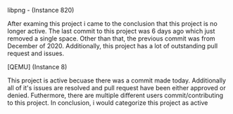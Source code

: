 libpng - (Instance 820)

After examing this project i came to the conclusion that this project is no longer active. The last commit to this project was 6 days ago which just removed a single space. Other than that, the previous commit was from December of 2020. Additionally, this project has a lot of outstanding pull request and issues.

[QEMU] (Instance 8)

This project is active becuase there was a commit made today. Additionally all of it's issues are resolved and pull request have been either approved or denied. Futhermore, there are multiple different users commit/contributing to this project. In conclusion, i would categorize this project as active
